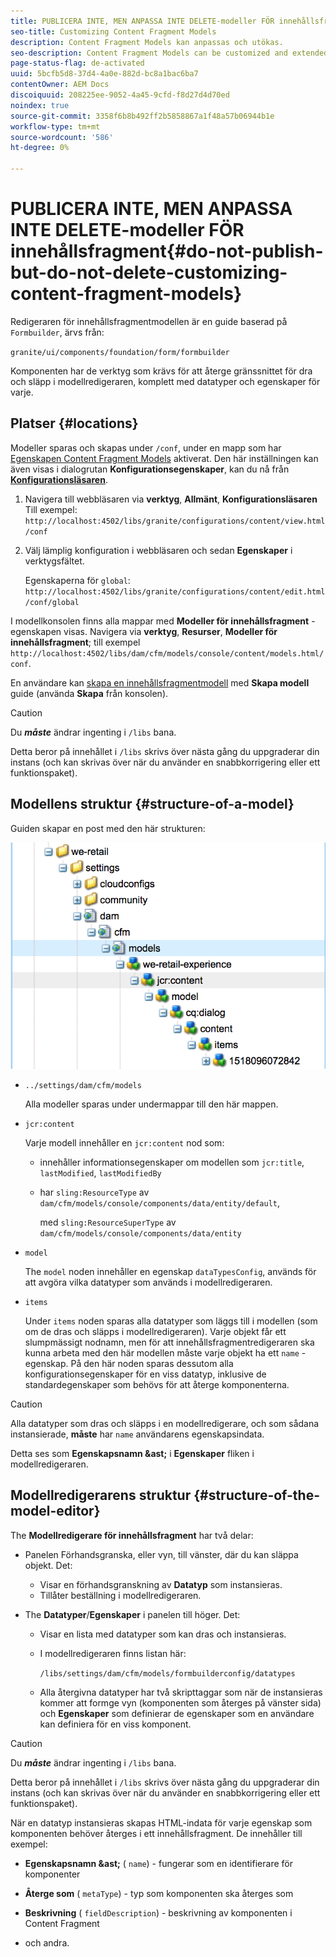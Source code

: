 ```yaml
---
title: PUBLICERA INTE, MEN ANPASSA INTE DELETE-modeller FÖR innehållsfragment
seo-title: Customizing Content Fragment Models
description: Content Fragment Models kan anpassas och utökas.
seo-description: Content Fragment Models can be customized and extended.
page-status-flag: de-activated
uuid: 5bcfb5d8-37d4-4a0e-882d-bc8a1bac6ba7
contentOwner: AEM Docs
discoiquuid: 208225ee-9052-4a45-9cfd-f8d27d4d70ed
noindex: true
source-git-commit: 3358f6b8b492ff2b5858867a1f48a57b06944b1e
workflow-type: tm+mt
source-wordcount: '586'
ht-degree: 0%

---
```



# PUBLICERA INTE, MEN ANPASSA INTE DELETE-modeller FÖR innehållsfragment{#do-not-publish-but-do-not-delete-customizing-content-fragment-models}

Redigeraren för innehållsfragmentmodellen är en guide baserad på `Formbuilder`, ärvs från:

`granite/ui/components/foundation/form/formbuilder`

Komponenten har de verktyg som krävs för att återge gränssnittet för dra och släpp i modellredigeraren, komplett med datatyper och egenskaper för varje.

## Platser {#locations}

Modeller sparas och skapas under `/conf`, under en mapp som har [Egenskapen Content Fragment Models](/help/assets/content-fragments-models.md#enable-content-fragment-models) aktiverat. Den här inställningen kan även visas i dialogrutan **Konfigurationsegenskaper**, kan du nå från **[Konfigurationsläsaren](/help/sites-administering/configurations.md)**.

1. Navigera till webbläsaren via **verktyg**, **Allmänt**, **Konfigurationsläsaren**
Till exempel: 
`http://localhost:4502/libs/granite/configurations/content/view.html/conf`

1. Välj lämplig konfiguration i webbläsaren och sedan **Egenskaper** i verktygsfältet.

   Egenskaperna för `global`: `http://localhost:4502/libs/granite/configurations/content/edit.html/conf/global`

I modellkonsolen finns alla mappar med **Modeller för innehållsfragment** -egenskapen visas. Navigera via **verktyg**, **Resurser**, **Modeller för innehållsfragment**; till exempel `http://localhost:4502/libs/dam/cfm/models/console/content/models.html/conf`.

En användare kan [skapa en innehållsfragmentmodell](/help/assets/content-fragments-models.md#creating-a-content-fragment-model) med **Skapa modell** guide (använda **Skapa** från konsolen).

>[!CAUTION]
>
>Du ***måste*** ändrar ingenting i `/libs` bana.
>
>Detta beror på innehållet i `/libs` skrivs över nästa gång du uppgraderar din instans (och kan skrivas över när du använder en snabbkorrigering eller ett funktionspaket).

## Modellens struktur {#structure-of-a-model}

Guiden skapar en post med den här strukturen:

![cf-54](assets/cf-54.png)

* `../settings/dam/cfm/models`

   Alla modeller sparas under undermappar till den här mappen.

* `jcr:content`

   Varje modell innehåller en `jcr:content` nod som:

   * innehåller informationsegenskaper om modellen som `jcr:title`, `lastModified`, `lastModifiedBy`
   * har `sling:ResourceType` av `dam/cfm/models/console/components/data/entity/default`,

      med `sling:ResourceSuperType` av `dam/cfm/models/console/components/data/entity`

* `model`

   The `model` noden innehåller en egenskap `dataTypesConfig`, används för att avgöra vilka datatyper som används i modellredigeraren.

* `items`

   Under `items` noden sparas alla datatyper som läggs till i modellen (som om de dras och släpps i modellredigeraren). Varje objekt får ett slumpmässigt nodnamn, men för att innehållsfragmentredigeraren ska kunna arbeta med den här modellen måste varje objekt ha ett `name` -egenskap. På den här noden sparas dessutom alla konfigurationsegenskaper för en viss datatyp, inklusive de standardegenskaper som behövs för att återge komponenterna.

>[!CAUTION]
>
>Alla datatyper som dras och släpps i en modellredigerare, och som sådana instansierade, **måste** har `name` användarens egenskapsindata.
>
>Detta ses som **Egenskapsnamn &amp;ast;** i **Egenskaper** fliken i modellredigeraren.

## Modellredigerarens struktur {#structure-of-the-model-editor}

The **Modellredigerare för innehållsfragment** har två delar:

* Panelen Förhandsgranska, eller vyn, till vänster, där du kan släppa objekt. Det:

   * Visar en förhandsgranskning av **Datatyp** som instansieras.
   * Tillåter beställning i modellredigeraren.

* The **Datatyper**/**Egenskaper** i panelen till höger. Det:

   * Visar en lista med datatyper som kan dras och instansieras.
   * I modellredigeraren finns listan här:

      `/libs/settings/dam/cfm/models/formbuilderconfig/datatypes`

      <!-- Please uncomment when file is used
      This node contains all the data types currently supported in the model editor. For more information on how to configure the data types, see [Customizing Data Types for Content Fragment Models](/help/sites-developing/customizing-content-fragment-model-data-types.md).
      -->

   * Alla återgivna datatyper har två skripttaggar som när de instansieras kommer att formge vyn (komponenten som återges på vänster sida) och **Egenskaper** som definierar de egenskaper som en användare kan definiera för en viss komponent.

>[!CAUTION]
>
>Du ***måste*** ändrar ingenting i `/libs` bana.
>
>Detta beror på innehållet i `/libs` skrivs över nästa gång du uppgraderar din instans (och kan skrivas över när du använder en snabbkorrigering eller ett funktionspaket).

<!-- Please uncomment when files are used
The properties on the right side define a form that is submitted directly into JCR under `/conf`; see the path in the example [Structure of a Model](/help/sites-developing/customizing-content-fragment-models.md#structure-of-a-model).
-->

När en datatyp instansieras skapas HTML-indata för varje egenskap som komponenten behöver återges i ett innehållsfragment. De innehåller till exempel:

* **Egenskapsnamn &amp;ast;** ( `name`) - fungerar som en identifierare för komponenter

* **Återge som** ( `metaType`) - typ som komponenten ska återges som

* **Beskrivning** ( `fieldDescription`) - beskrivning av komponenten i Content Fragment

* och andra.

